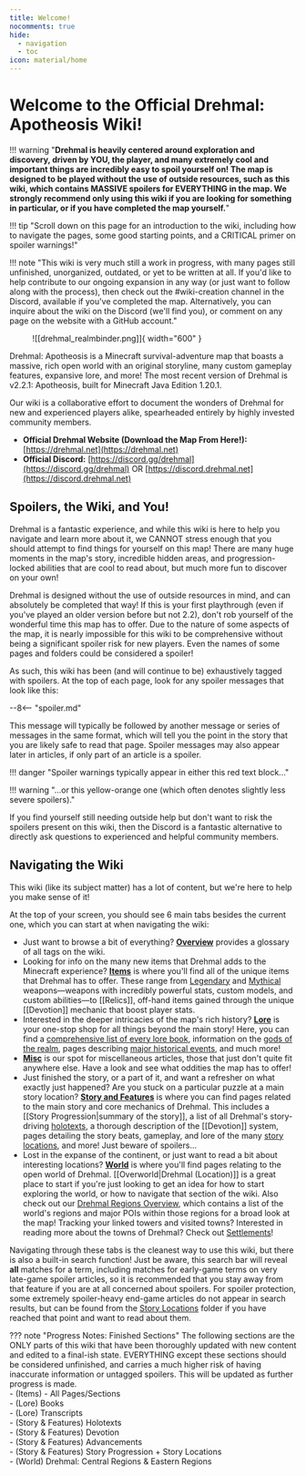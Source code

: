 ```yaml
---
title: Welcome!
nocomments: true
hide:
  - navigation
  - toc
icon: material/home
---
```


# Welcome to the Official Drehmal: Apotheosis Wiki!

!!! warning "**Drehmal is heavily centered around exploration and discovery, driven by YOU, the player, and many extremely cool and important things are incredibly easy to spoil yourself on! The map is designed to be played without the use of outside resources, such as this wiki, which contains MASSIVE spoilers for EVERYTHING in the map.  We strongly recommend only using this wiki if you are looking for something in particular, or if you have completed the map yourself.**"

!!! tip "Scroll down on this page for an introduction to the wiki, including how to navigate the pages, some good starting points, and a CRITICAL primer on spoiler warnings!"

!!! note "This wiki is very much still a work in progress, with many pages still unfinished, unorganized, outdated, or yet to be written at all. If you'd like to help contribute to our ongoing expansion in any way (or just want to follow along with the process), then check out the #wiki-creation channel in the Discord, available if you've completed the map. Alternatively, you can inquire about the wiki on the Discord (we'll find you), or comment on any page on the website with a GitHub account."

<figure markdown>
  ![[drehmal_realmbinder.png]]{ width="600" }
</figure>

Drehmal: Apotheosis is a Minecraft survival-adventure map that boasts a massive, rich open world with an original storyline, many custom gameplay features, expansive lore, and more! The most recent version of Drehmal is v2.2.1: Apotheosis, built for Minecraft Java Edition 1.20.1.

Our wiki is a collaborative effort to document the wonders of Drehmal for new and experienced players alike, spearheaded entirely by highly invested community members. 

* **Official Drehmal Website (Download the Map From Here!):** [https://drehmal.net](https://drehmal.net)
* **Official Discord:** [https://discord.gg/drehmal](https://discord.gg/drehmal) OR [https://discord.drehmal.net](https://discord.drehmal.net)

## Spoilers, the Wiki, and You!
Drehmal is a fantastic experience, and while this wiki is here to help you navigate and learn more about it, we CANNOT stress enough that you should attempt to find things for yourself on this map! There are many huge moments in the map's story, incredible hidden areas, and progression-locked abilities that are cool to read about, but much more fun to discover on your own!

Drehmal is designed without the use of outside resources in mind, and can absolutely be completed that way! If this is your first playthrough (even if you've played an older version before but not 2.2), don't rob yourself of the wonderful time this map has to offer. Due to the nature of some aspects of the map, it is nearly impossible for this wiki to be comprehensive without being a significant spoiler risk for new players. Even the names of some pages and folders could be considered a spoiler!

As such, this wiki has been (and will continue to be) exhaustively tagged with spoilers. At the top of each page, look for any spoiler messages that look like this:

--8<-- "spoiler.md"

This message will typically be followed by another message or series of messages in the same format, which will tell you the point in the story that you are likely safe to read that page. Spoiler messages may also appear later in articles, if only part of an article is a spoiler.

!!! danger "Spoiler warnings typically appear in either this red text block..."

!!! warning "...or this yellow-orange one (which often denotes slightly less severe spoilers)."

If you find yourself still needing outside help but don't want to risk the spoilers present on this wiki, then the Discord is a fantastic alternative to directly ask questions to experienced and helpful community members.

## Navigating the Wiki
This wiki (like its subject matter) has a lot of content, but we're here to help you make sense of it!

At the top of your screen, you should see 6 main tabs besides the current one, which you can start at when navigating the wiki:

- Just want to browse a bit of everything? **[Overview](/Overview/)** provides a glossary of all tags on the wiki. <br>
- Looking for info on the many new items that Drehmal adds to the Minecraft experience? **[Items](/Items/)** is where you'll find all of the unique items that Drehmal has to offer. These range from [Legendary](/Items/Legendary_Items/) and [Mythical](/Items/Mythical_Weapons/) weapons—weapons with incredibly powerful stats, custom models, and custom abilities—to [[Relics]], off-hand items gained through the unique [[Devotion]] mechanic that boost player stats. <br>
- Interested in the deeper intricacies of the map's rich history? **[Lore](/Lore/)** is your one-stop shop for all things beyond the main story! Here, you can find a [comprehensive list of every lore book](/Lore/Books/), information on the [gods of the realm](/Lore/Higher_Beings/), pages describing [major historical events](/Lore/Historical_Events/), and much more! <br>
- **[Misc](/Misc/)** is our spot for miscellaneous articles, those that just don't quite fit anywhere else. Have a look and see what oddities the map has to offer! <br>
- Just finished the story, or a part of it, and want a refresher on what exactly just happened? Are you stuck on a particular puzzle at a main story location? **[Story and Features](/Story_and_Features/)** is where you can find pages related to the main story and core mechanics of Drehmal. This includes a [[Story Progression|summary of the story]], a list of all Drehmal's story-driving [holotexts](/Story_and_Features/Holotexts/), a thorough description of the [[Devotion]] system, pages detailing the story beats, gameplay, and lore of the many [story locations](/Story_and_Features/Story_Locations/), and more! Just beware of spoilers... <br>
- Lost in the expanse of the continent, or just want to read a bit about interesting locations? **[World](/World/)** is where you'll find pages relating to the open world of Drehmal. [[Overworld|Drehmal (Location)]] is a great place to start if you're just looking to get an idea for how to start exploring the world, or how to navigate that section of the wiki. Also check out our [Drehmal Regions Overview](/World/Drehmal/Regions/), which contains a list of the world's regions and major POIs within those regions for a broad look at the map! Tracking your linked towers and visited towns? Interested in reading more about the towns of Drehmal? Check out [Settlements](/World/Settlements/)!

Navigating through these tabs is the cleanest way to use this wiki, but there is also a built-in search function! Just be aware, this search bar will reveal **all** matches for a term, including matches for early-game terms on very late-game spoiler articles, so it is recommended that you stay away from that feature if you are at all concerned about spoilers. For spoiler protection, some extremely spoiler-heavy end-game articles do not appear in search results, but can be found from the [Story Locations](/Story_and_Features/Story_Locations/) folder if you have reached that point and want to read about them.

??? note "Progress Notes: Finished Sections"
    The following sections are the ONLY parts of this wiki that have been thoroughly updated with new content and edited to a final-ish state. EVERYTHING except these sections should be considered unfinished, and carries a much higher risk of having inaccurate information or untagged spoilers. This will be updated as further progress is made. <br>
    - (Items) - All Pages/Sections <br>
    - (Lore) Books <br>
    - (Lore) Transcripts <br>
    - (Story & Features) Holotexts <br>
    - (Story & Features) Devotion <br>
    - (Story & Features) Advancements <br>
    - (Story & Features) Story Progression + Story Locations <br>
    - (World) Drehmal: Central Regions & Eastern Regions

<!-- ## Important Articles
Check out these articles to find your way around Drehmal and this wiki!

todo: re-add once you know what to put here -->
